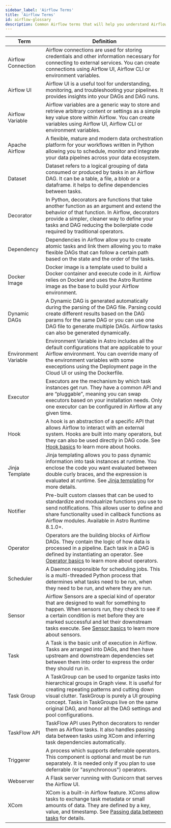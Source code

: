 ```yaml
---
sidebar_label: 'Airflow Terms'
title: 'Airflow Terms'
id: airflow-glossary
description: Common Airflow terms that will help you understand Airflow concepts.
---
```



| Term | Definition |
|------|-------------|
| Airflow Connection| Airflow connections are used for storing credentials and other information necessary for connecting to external services. You can create connections using Airflow UI, Airflow CLI or environment variables. |
| Airflow UI| Airflow UI is a useful tool for understanding, monitoring, and troubleshooting your pipelines. It provides insights into your DAGs and DAG runs.  |
| Airflow Variable| Airflow variables are a generic way to store and retrieve arbitrary content or settings as a simple key value store within Airflow. You can create variables using Airflow UI, Airflow CLI or environment variables. |
| Apache Airflow| A flexible, mature and modern data orchestration platform for your workflows written in Python allowing you to schedule, monitor and integrate your data pipelnes across your data ecosystem. |
| Dataset| Dataset refers to a logical grouping of data consumed or produced by tasks in an Airflow DAG. It can be a table, a file, a blob or a dataframe. it helps to define dependencies between tasks. |
| Decorator| In Python, decorators are functions that take another function as an argument and extend the behavior of that function. In Airflow, decorators provide a simpler, cleaner way to define your tasks and DAG reducing the boilerplate code required by traditional operators. |
| Dependency| Dependencies in Airflow allow you to create atomic tasks and link them allowing you to make flexible DAGs that can follow a certain path based on the state and the order of the tasks. |
| Docker Image| Docker image is a template used to build a Docker container and execute code in it. Airflow relies on Docker and uses the Astro Runtime image as the base to build your Airflow environment. |
| Dynamic DAGs| A Dynamic DAG is generated automatically during the parsing of the DAG file. Parsing could create different results based on the DAG params for the same DAG or you can use one DAG file to generate multiple DAGs. Airflow tasks can also be generated dynamically. |
| Environment Variable| Environment Variable in Astro includes all the default configurations that are applicable to your Airflow environment. You can override many of the environment variables with some execeptions using the Deployment page in the Cloud UI or using the Dockerfile. |
| Executor| Executors are the mechanism by which task instances get run. They have a common API and are “pluggable”, meaning you can swap executors based on your installation needs. Only one executor can be configured in Airflow at any given time. |
| Hook| A hook is an abstraction of a specific API that allows Airflow to interact with an external system. Hooks are built into many operators, but they can also be used directly in DAG code. See [Hook basics](https://docs.astronomer.io/learn/what-is-a-hook) to learn more about hooks. |
| Jinja Template| Jinja templating allows you to pass dynamic information into task instances at runtime. You enclose the code you want evaluated between double curly braces, and the expression is evaluated at runtime. See [Jinja templating](https://airflow.apache.org/docs/apache-airflow/stable/core-concepts/operators.html#jinja-templating) for more details. |
| Notifier| Pre-built custom classes that can be used to standardize and modualrize functions you use to send notifications. This allows user to define and share functionality used in callback functions as Airflow modules. Available in Astro Runtime 8.1.0+. |
| Operator| Operators are the building blocks of Airflow DAGs. They contain the logic of how data is processed in a pipeline. Each task in a DAG is defined by instantiating an operator. See [Operator basics](https://docs.astronomer.io/learn/what-is-an-operator) to learn more about operators. |
| Scheduler| A Daemon responsible for scheduling jobs. This is a multi-threaded Python process that determines what tasks need to be run, when they need to be run, and where they are run. |
| Sensor| Airflow Sensors are a special kind of operator that are designed to wait for something to happen. When sensors run, they check to see if a certain condition is met before they are marked successful and let their downstream tasks execute. See [Sensor basics](https://docs.astronomer.io/learn/what-is-a-sensor) to learn more about sensors. |
| Task| A Task is the basic unit of execution in Airflow. Tasks are arranged into DAGs, and then have upstream and downstream dependencies set between them into order to express the order they should run in. |
| Task Group| A TaskGroup can be used to organize tasks into hierarchical groups in Graph view. It is useful for creating repeating patterns and cutting down visual clutter. TaskGroup is purely a UI grouping concept. Tasks in TaskGroups live on the same original DAG, and honor all the DAG settings and pool configurations. |
| TaskFlow API| TaskFlow API uses Python decorators to render them as Airflow tasks. It also handles passing data between tasks using XCom and inferring task dependencies automatically. |
| Triggerer| A process which supports deferrable operators. This component is optional and must be run separately. It is needed only if you plan to use deferrable (or "asynchronous") operators. |
| Webserver| A Flask server running with Gunicorn that serves the Airflow UI. |
| XCom| XCom is a built-in Airflow feature. XComs allow tasks to exchange task metadata or small amounts of data. They are defined by a key, value, and timestamp. See [Passing data between tasks](https://docs.astronomer.io/learn/airflow-passing-data-between-tasks#xcom) for details. |